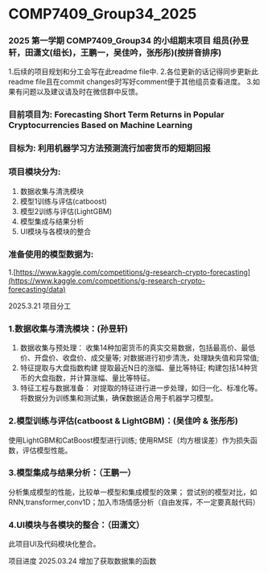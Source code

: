 # COMP7409_Group34_2025
### 2025 第一学期 COMP7409_Group34 的小组期末项目 组员(孙昱轩，田潇文(组长)，王鹏一，吴佳吟，张彤彤)(按拼音排序)
1.后续的项目规划和分工会写在此readme file中.
2.各位更新的话记得同步更新此readme file且在commit changes时写好comment便于其他组员查看进度。
3.如果有问题以及建议请及时在微信群中反馈。

### 目前项目为: Forecasting Short Term Returns in Popular Cryptocurrencies Based on Machine Learning

### 目标为: __利用机器学习方法预测流行加密货币的短期回报__

### 项目模块分为:
1. 数据收集与清洗模块
2. 模型1训练与评估(catboost)
3. 模型2训练与评估(LightGBM)
4. 模型集成与结果分析
5. UI模块与各模块的整合

### 准备使用的模型数据为:
1.[https://www.kaggle.com/competitions/g-research-crypto-forecasting](https://www.kaggle.com/competitions/g-research-crypto-forecasting/data)

2025.3.21 项目分工
### 1.数据收集与清洗模块：(孙昱轩)
1. 数据收集与预处理：
收集14种加密货币的真实交易数据，包括最高价、最低价、开盘价、收盘价、成交量等; 
对数据进行初步清洗，处理缺失值和异常值;
2. 特征提取与大盘指数构建
提取最近N日的涨幅、量比等特征;
构建包括14种货币的大盘指数，并计算涨幅、量比等特征。
3. 特征工程与数据准备：
对提取的特征进行进一步处理，如归一化、标准化等。
将数据分为训练集和测试集，确保数据适合用于机器学习模型。
### 2.模型训练与评估(catboost & LightGBM)：(吴佳吟 & 张彤彤)
使用LightGBM和CatBoost模型进行训练;
使用RMSE（均方根误差）作为损失函数，评估模型性能。
### 3.模型集成与结果分析：（王鹏一）
分析集成模型的性能，比较单一模型和集成模型的效果；
尝试别的模型对比，如RNN,transformer,conv1D；加入市场情感分析（自由发挥，不一定要真敲代码）
### 4.UI模块与各模块的整合：（田潇文）
此项目UI及代码模块化整合。

项目进度
2025.03.24
增加了获取数据集的函数
